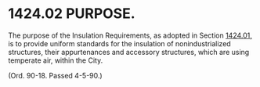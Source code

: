 1424.02 PURPOSE.
================

The purpose of the Insulation Requirements, as adopted in Section
[1424.01,](56ddc479.html) is to provide uniform standards for the
insulation of nonindustrialized structures, their appurtenances and
accessory structures, which are using temperate air, within the City.

(Ord. 90-18. Passed 4-5-90.)
